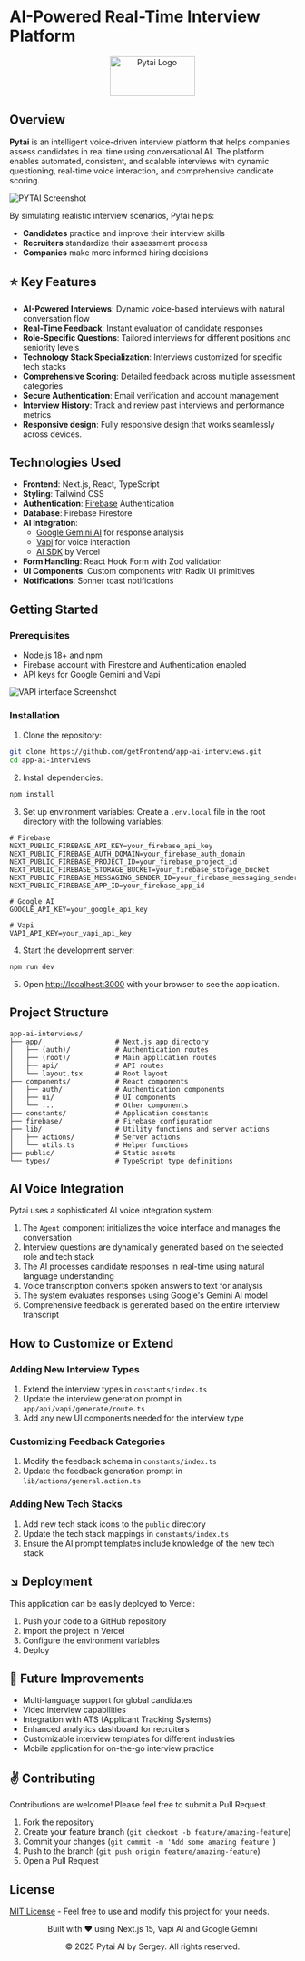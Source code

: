 # AI-Powered Real-Time Interview Platform

<div align="center">
  <img src="public/logo-4.png" alt="Pytai Logo" width="150" height="70" />
</div>

## Overview

**Pytai** is an intelligent voice-driven interview platform that helps companies assess candidates in real time using conversational AI. The platform enables automated, consistent, and scalable interviews with dynamic questioning, real-time voice interaction, and comprehensive candidate scoring.

![PYTAI Screenshot](./public/pytai-site-preview.png)

By simulating realistic interview scenarios, Pytai helps:
- **Candidates** practice and improve their interview skills
- **Recruiters** standardize their assessment process
- **Companies** make more informed hiring decisions

## ⭐ Key Features

- **AI-Powered Interviews**: Dynamic voice-based interviews with natural conversation flow
- **Real-Time Feedback**: Instant evaluation of candidate responses
- **Role-Specific Questions**: Tailored interviews for different positions and seniority levels
- **Technology Stack Specialization**: Interviews customized for specific tech stacks
- **Comprehensive Scoring**: Detailed feedback across multiple assessment categories
- **Secure Authentication**: Email verification and account management
- **Interview History**: Track and review past interviews and performance metrics
- **Responsive design**: Fully responsive design that works seamlessly across devices.

## Technologies Used

- **Frontend**: Next.js, React, TypeScript
- **Styling**: Tailwind CSS
- **Authentication**: [Firebase](https://firebase.google.com/) Authentication
- **Database**: Firebase Firestore
- **AI Integration**: 
  - [Google Gemini AI](https://aistudio.google.com/) for response analysis
  - [Vapi](https://vapi.ai/) for voice interaction
  - [AI SDK](https://sdk.vercel.ai/) by Vercel
- **Form Handling**: React Hook Form with Zod validation
- **UI Components**: Custom components with Radix UI primitives
- **Notifications**: Sonner toast notifications

## Getting Started

### Prerequisites

- Node.js 18+ and npm
- Firebase account with Firestore and Authentication enabled
- API keys for Google Gemini and Vapi

![VAPI interface Screenshot](./public/vapi_interface.png)

### Installation

1. Clone the repository:

```bash
git clone https://github.com/getFrontend/app-ai-interviews.git
cd app-ai-interviews
```

2. Install dependencies:

```bash
npm install
```

3. Set up environment variables:
   Create a `.env.local` file in the root directory with the following variables:

```
# Firebase
NEXT_PUBLIC_FIREBASE_API_KEY=your_firebase_api_key
NEXT_PUBLIC_FIREBASE_AUTH_DOMAIN=your_firebase_auth_domain
NEXT_PUBLIC_FIREBASE_PROJECT_ID=your_firebase_project_id
NEXT_PUBLIC_FIREBASE_STORAGE_BUCKET=your_firebase_storage_bucket
NEXT_PUBLIC_FIREBASE_MESSAGING_SENDER_ID=your_firebase_messaging_sender_id
NEXT_PUBLIC_FIREBASE_APP_ID=your_firebase_app_id

# Google AI
GOOGLE_API_KEY=your_google_api_key

# Vapi
VAPI_API_KEY=your_vapi_api_key
```

4. Start the development server:

```bash
npm run dev
```

5. Open [http://localhost:3000](http://localhost:3000) with your browser to see the application.

## Project Structure

```
app-ai-interviews/
├── app/                  # Next.js app directory
│   ├── (auth)/           # Authentication routes
│   ├── (root)/           # Main application routes
│   ├── api/              # API routes
│   └── layout.tsx        # Root layout
├── components/           # React components
│   ├── auth/             # Authentication components
│   ├── ui/               # UI components
│   └── ...               # Other components
├── constants/            # Application constants
├── firebase/             # Firebase configuration
├── lib/                  # Utility functions and server actions
│   ├── actions/          # Server actions
│   └── utils.ts          # Helper functions
├── public/               # Static assets
└── types/                # TypeScript type definitions
```

## AI Voice Integration

Pytai uses a sophisticated AI voice integration system:

1. The `Agent` component initializes the voice interface and manages the conversation
2. Interview questions are dynamically generated based on the selected role and tech stack
3. The AI processes candidate responses in real-time using natural language understanding
4. Voice transcription converts spoken answers to text for analysis
5. The system evaluates responses using Google's Gemini AI model
6. Comprehensive feedback is generated based on the entire interview transcript

## How to Customize or Extend

### Adding New Interview Types

1. Extend the interview types in `constants/index.ts`
2. Update the interview generation prompt in `app/api/vapi/generate/route.ts`
3. Add any new UI components needed for the interview type

### Customizing Feedback Categories

1. Modify the feedback schema in `constants/index.ts`
2. Update the feedback generation prompt in `lib/actions/general.action.ts`

### Adding New Tech Stacks

1. Add new tech stack icons to the `public` directory
2. Update the tech stack mappings in `constants/index.ts`
3. Ensure the AI prompt templates include knowledge of the new tech stack

## ↘️ Deployment

This application can be easily deployed to Vercel:

1. Push your code to a GitHub repository
2. Import the project in Vercel
3. Configure the environment variables
4. Deploy

## 🔮 Future Improvements

- Multi-language support for global candidates
- Video interview capabilities
- Integration with ATS (Applicant Tracking Systems)
- Enhanced analytics dashboard for recruiters
- Customizable interview templates for different industries
- Mobile application for on-the-go interview practice

## ✌️ Contributing

Contributions are welcome! Please feel free to submit a Pull Request.

1. Fork the repository
2. Create your feature branch (`git checkout -b feature/amazing-feature`)
3. Commit your changes (`git commit -m 'Add some amazing feature'`)
4. Push to the branch (`git push origin feature/amazing-feature`)
5. Open a Pull Request

## License

[MIT License](LICENSE) - Feel free to use and modify this project for your needs.


<div align="center">
  <p>Built with ❤️ using Next.js 15, Vapi AI and Google Gemini</p>
  <p>© 2025 Pytai AI by Sergey. All rights reserved.</p>
</div>
